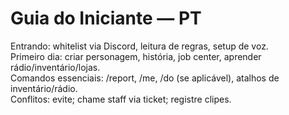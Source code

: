 # Guia do Iniciante — PT
Entrando: whitelist via Discord, leitura de regras, setup de voz.  
Primeiro dia: criar personagem, história, job center, aprender rádio/inventário/lojas.  
Comandos essenciais: /report, /me, /do (se aplicável), atalhos de inventário/rádio.  
Conflitos: evite; chame staff via ticket; registre clipes.
